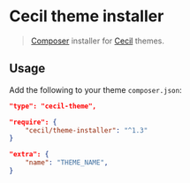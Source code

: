 # Cecil theme installer

> [Composer](https://getcomposer.org) installer for [Cecil](https://cecil.app) themes.

## Usage

Add the following to your theme `composer.json`:

```json
"type": "cecil-theme",
```

```json
"require": {
    "cecil/theme-installer": "^1.3"
}
```

```json
"extra": {
    "name": "THEME_NAME",
}
```
